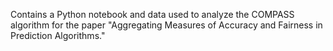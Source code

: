 Contains a Python notebook and data used to analyze the COMPASS algorithm for the paper "Aggregating Measures of Accuracy and Fairness in Prediction Algorithms." 
